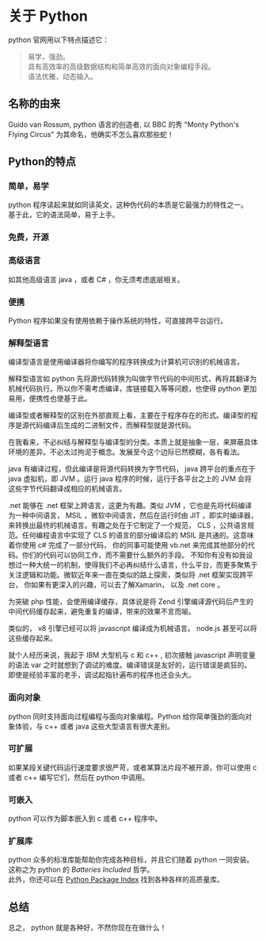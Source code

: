 # 关于 Python

python 官网用以下特点描述它：
> 易学，强劲。  
> 具有高效率的高级数据结构和简单高效的面向对象编程手段。  
> 语法优雅，动态输入。

## 名称的由来

Guido van Rossum, python 语言的创造者, 以 BBC 的秀 "Monty Python's Flying Circus" 为其命名，他确实不怎么喜欢那些蛇！

## Python的特点

### 简单，易学

python 程序读起来就如同读英文，这种伪代码的本质是它最强力的特性之一。  
基于此，它的语法简单，易于上手。

### 免费，开源

### 高级语言

如其他高级语言 java ，或者 C# ，你无须考虑底层相关。

### 便携

Python 程序如果没有使用依赖于操作系统的特性，可直接跨平台运行。

### 解释型语言

编译型语言是使用编译器将你编写的程序转换成为计算机可识别的机械语言。

解释型语言如 python 先将源代码转换为叫做字节代码的中间形式，再将其翻译为机械代码执行。所以你不需考虑编译，库链接载入等等问题，也使得 python 更加易用，便携性也使基于此。

编译型或者解释型的区别在外部直观上看，主要在于程序存在的形式。编译型的程序是源代码编译后生成的二进制文件，而解释型就是源代码。

在我看来，不必纠结与解释型与编译型的分类。本质上就是抽象一层，来屏蔽具体环境的差异。不必太过拘泥于概念。发展至今这个边际已然模糊，各有看法。

java 有编译过程，但此编译是将源代码转换为字节代码， java 跨平台的重点在于 java 虚拟机，即 JVM 。运行 java 程序的时候，运行于各平台之上的 JVM 会将这些字节代码翻译成相应的机械语言。

.net 能够在 .net 框架上跨语言，这更为有趣。类似 JVM ，它也是先将代码编译为一种中间语言， MSIL ，微软中间语言，然后在运行时由 JIT ，即实时编译器，来转换出最终的机械语言。有趣之处在于它制定了一个规范， CLS ，公共语言规范。任何编程语言中实现了 CLS 的语言的部分编译后的 MSIL 是共通的。这意味着你使用 c# 完成了一部分代码， 你的同事可能使用 vb.net 来完成其他部分的代码。你们的代码可以协同工作，而不需要什么额外的手段。 不知你有没有如我设想过一种大统一的机制，使得我们不必再纠结什么语言，什么平台，而更多聚焦于关注逻辑和功能。微软近年来一直在类似的路上探索，类似将 .net 框架实现跨平台， 你如果有更深入的兴趣，可以去了解Xamarin， 以及 .net core 。

为突破 php 性能，会使用编译缓存，具体说是将 Zend 引擎编译源代码后产生的中间代码缓存起来，避免重复的编译，带来的效果不言而喻。

类似的， v8 引擎已经可以将 javascript 编译成为机械语言。 node.js 甚至可以将这些缓存起来。

就个人经历来说，我起于 IBM 大型机与 c 和 c++ , 初次接触 javascript 声明变量的语法 var 之时就想到了调试的难度。编译错误是友好的，运行错误是疯狂的。即使是经验丰富的老手，调试起指针遍布的程序也还会头大。

### 面向对象

python 同时支持面向过程编程与面向对象编程。Python 给你简单强劲的面向对象体验，与 c++ 或者 java 这些大型语言有很大差别。

### 可扩展

如果某段关键代码运行速度要求很严苛，或者某算法片段不被开源，你可以使用 c 或者 c++ 编写它们，然后在 python 中调用。

### 可嵌入

python 可以作为脚本嵌入到 c 或者 c++ 程序中。

### 扩展库

python 众多的标准库能帮助你完成各种目标，并且它们随着 python 一同安装。 这称之为 python 的 _Batteries Included_ 哲学。  
此外，你还可以在 [Python Package Index](http://pypi.python.org/pypi) 找到各种各样的高质量库。

## 总结

总之， python 就是各种好，不然你现在在做什么！

